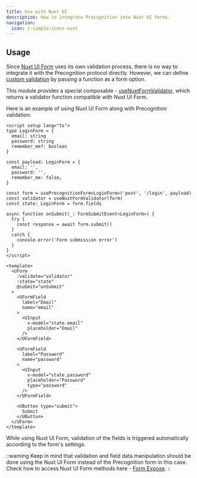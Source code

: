 ```yaml
---
title: Use with Nuxt UI
description: How to integrate Pracognition into Nuxt UI forms.
navigation:
  icon: i-simple-icons-nuxt
---
```


## Usage

Since [Nuxt UI Form](https://ui.nuxt.com/components/form) uses its own validation process, 
there is no way to integrate it with the Precognition protocol directly. 
However, we can define [custom validation](https://ui.nuxt.com/components/form#custom-validation) 
by passing a function as a form option.

This module provides a special composable - [useNuxtFormValidator](/composables/usenuxtformvalidator), 
which returns a validator function compatible with Nuxt UI Form.

Here is an example of using Nuxt UI Form along with Precognition validation:

```vue [app/components/MyForm.vue]
<script setup lang="ts">
type LoginForm = {
  email: string
  password: string
  remember_me?: boolean
}

const payload: LoginForm = {
  email: '',
  password: '',
  remember_me: false,
}

const form = usePrecognitionForm<LoginForm>('post', '/login', payload)
const validator = useNuxtFormValidator(form)
const state: LoginForm = form.fields

async function onSubmit(_: FormSubmitEvent<LoginForm>) {
  try {
    const response = await form.submit()
  }
  catch {
    console.error('Form submission error')
  }
}
</script>

<template>
  <UForm
    :validate="validator"
    :state="state"
    @submit="onSubmit"
  >
    <UFormField
      label="Email"
      name="email"
    >
      <UInput
        v-model="state.email"
        placeholder="Email"
      />
    </UFormField>

    <UFormField
      label="Password"
      name="password"
    >
      <UInput
        v-model="state.password"
        placeholder="Password"
        type="password"
      />
    </UFormField>

    <UButton type="submit">
      Submit
    </UButton>
  </UForm>
</template>
```

While using Nuxt UI Form, validation of the fields is triggered automatically according to the form's settings.

::warning
Keep in mind that validation and field data manipulation should be done using the Nuxt UI Form 
instead of the Precognition form in this case. 
Check how to access Nuxt UI Form methods here - [Form Expose](https://ui.nuxt.com/components/form#expose).
::
